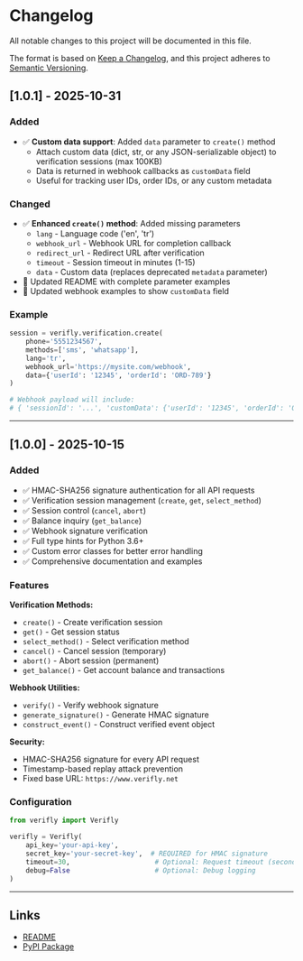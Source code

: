 # Changelog

All notable changes to this project will be documented in this file.

The format is based on [Keep a Changelog](https://keepachangelog.com/en/1.0.0/),
and this project adheres to [Semantic Versioning](https://semver.org/spec/v2.0.0.html).

## [1.0.1] - 2025-10-31

### Added
- ✅ **Custom data support**: Added `data` parameter to `create()` method
  - Attach custom data (dict, str, or any JSON-serializable object) to verification sessions (max 100KB)
  - Data is returned in webhook callbacks as `customData` field
  - Useful for tracking user IDs, order IDs, or any custom metadata

### Changed
- ✅ **Enhanced `create()` method**: Added missing parameters
  - `lang` - Language code ('en', 'tr')
  - `webhook_url` - Webhook URL for completion callback
  - `redirect_url` - Redirect URL after verification
  - `timeout` - Session timeout in minutes (1-15)
  - `data` - Custom data (replaces deprecated `metadata` parameter)
- 📝 Updated README with complete parameter examples
- 📝 Updated webhook examples to show `customData` field

### Example
```python
session = verifly.verification.create(
    phone='5551234567',
    methods=['sms', 'whatsapp'],
    lang='tr',
    webhook_url='https://mysite.com/webhook',
    data={'userId': '12345', 'orderId': 'ORD-789'}
)

# Webhook payload will include:
# { 'sessionId': '...', 'customData': {'userId': '12345', 'orderId': 'ORD-789'}, ... }
```

---

## [1.0.0] - 2025-10-15

### Added

- ✅ HMAC-SHA256 signature authentication for all API requests
- ✅ Verification session management (`create`, `get`, `select_method`)
- ✅ Session control (`cancel`, `abort`)
- ✅ Balance inquiry (`get_balance`)
- ✅ Webhook signature verification
- ✅ Full type hints for Python 3.6+
- ✅ Custom error classes for better error handling
- ✅ Comprehensive documentation and examples

### Features

**Verification Methods:**
- `create()` - Create verification session
- `get()` - Get session status
- `select_method()` - Select verification method
- `cancel()` - Cancel session (temporary)
- `abort()` - Abort session (permanent)
- `get_balance()` - Get account balance and transactions

**Webhook Utilities:**
- `verify()` - Verify webhook signature
- `generate_signature()` - Generate HMAC signature
- `construct_event()` - Construct verified event object

**Security:**
- HMAC-SHA256 signature for every API request
- Timestamp-based replay attack prevention
- Fixed base URL: `https://www.verifly.net`

### Configuration

```python
from verifly import Verifly

verifly = Verifly(
    api_key='your-api-key',
    secret_key='your-secret-key',  # REQUIRED for HMAC signature
    timeout=30,                     # Optional: Request timeout (seconds)
    debug=False                     # Optional: Debug logging
)
```

---

## Links

- [README](./README.md)
- [PyPI Package](https://pypi.org/project/verifly-sdk/)
